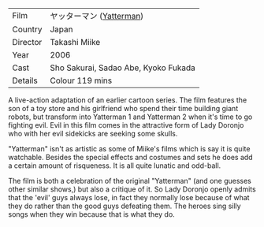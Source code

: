 | | |
|-|-|
Film|&#12516;&#12483;&#12479;&#12540;&#12510;&#12531; ([Yatterman](https://www.imdb.com/title/tt1010055/))
Country|Japan
Director|Takashi Miike
Year|2006
Cast|Sho Sakurai, Sadao Abe, Kyoko Fukada
Details|Colour 119 mins

A live-action adaptation of an earlier cartoon series.  The film features the son of a toy store and his girlfriend who spend their time building giant robots, but transform into Yatterman 1 and Yatterman 2 when it's time to go fighting evil.  Evil in this film comes in the attractive form of Lady Doronjo who with her evil sidekicks are seeking some skulls.

"Yatterman" isn't as artistic as some of Miike's films which is say it is quite watchable.  Besides the special effects and costumes and sets he does add a certain amount of risqueness.  It is all quite lunatic and odd-ball.

The film is both a celebration of the original "Yatterman" (and one guesses other similar shows,) but also a critique of it.  So Lady Doronjo openly admits that the 'evil' guys always lose, in fact they normally lose because of what they do rather than the good guys defeating them.  The heroes sing silly songs when they win because that is what they do.